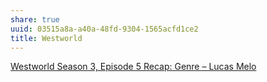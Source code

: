 ```yaml
---
share: true
uuid: 03515a8a-a40a-48fd-9304-1565acfd1ce2
title: Westworld
---
```

[Westworld Season 3, Episode 5 Recap: Genre – Lucas Melo](https://lucasmelo.ink/2021/10/westworld-305-recap)